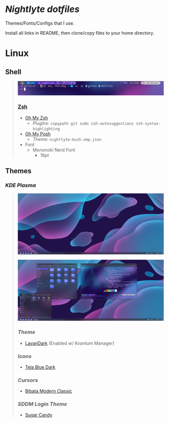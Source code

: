 # ***Nightlyte dotfiles*** 
Themes/Fonts/Configs that I use.

Install all links in README, then clone/copy files to your home directory.

# **Linux**

## **Shell** 
> ![nightlyte-kush](images/nightlyte-kush.png)
> ### [Zsh](https://github.com/ohmyzsh/ohmyzsh/wiki/Installing-ZSH)
>  * [Oh My Zsh](https://ohmyz.sh/)
>    - *Plugins*: `copypath git sudo zsh-autosuggestions zsh-syntax-highlighting`
>  * [Oh My Posh](https://ohmyposh.dev/)
>    - *Theme*: `nightlyte-kush.omp.json`
>  * Font
>    - Mononoki Nerd Font
>      - 16pt



## **Themes**
### *KDE Plasma*
> ![nightlyte-desktop](images/nightlyte-desktop.png)
>
> ![nightlyte-desktop](images/nightlyte-desktop-showcase.png)
> ### ***Theme*** 
> * [LayanDark](https://github.com/vinceliuice/Layan-gtk-theme) (Enabled w/ Kvantum Manager)
>
> ### ***Icons***
> * [Tela Blue Dark](https://github.com/vinceliuice/Tela-icon-theme)
>
> ### ***Cursors***
> * [Bibata Modern Classic](https://www.gnome-look.org/p/1914825)
>
> ### ***SDDM Login Theme***
> * [Sugar Candy](https://store.kde.org/p/1312658/)



<!-- # Helpful Commands
<details>
  <summary> 
    <b> Installing multiple fonts zips at once </b>
  </summary>

  ```bash
  # Download font zips from here - https://www.nerdfonts.com/font-downloads
  cd <your_font_zips>
  # next command extracts all TTF and OTF files into your `.fonts` folder.
  unzip "*.zip" "*.ttf" "*.otf" -d ${HOME}/.fonts
  # next command rebuilds font cache
  sudo fc-cache -f -v
  ```
  
</details>

<details>
  <summary> 
    <b> Importing/exporting gnome terminal profiles (gnome-terminal-profiles.dconf) </b>
  </summary>

  ```bash
  #Export profile to file
  dconf dump /org/gnome/terminal/legacy/profiles:/ > ~/gnome-terminal-profiles.dconf

  #Import profile from file
  dconf load /org/gnome/terminal/legacy/profiles:/ < /$LOCATION/gnome-terminal-profiles.dconf
  ```
  If you don't have dconf editor, you can install it with
  ```bash
  sudo apt-get install dconf-editor
  ```

</details> -->



